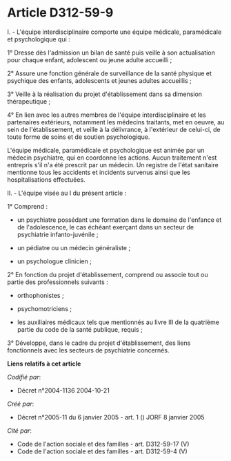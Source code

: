 # Article D312-59-9

I. - L'équipe interdisciplinaire comporte une équipe médicale, paramédicale et psychologique qui :

1° Dresse dès l'admission un bilan de santé puis veille à son actualisation pour chaque enfant, adolescent ou jeune adulte
accueilli ;

2° Assure une fonction générale de surveillance de la santé physique et psychique des enfants, adolescents et jeunes adultes
accueillis ;

3° Veille à la réalisation du projet d'établissement dans sa dimension thérapeutique ;

4° En lien avec les autres membres de l'équipe interdisciplinaire et les partenaires extérieurs, notamment les médecins
traitants, met en oeuvre, au sein de l'établissement, et veille à la délivrance, à l'extérieur de celui-ci, de toute forme de
soins et de soutien psychologique.

L'équipe médicale, paramédicale et psychologique est animée par un médecin psychiatre, qui en coordonne les actions. Aucun
traitement n'est entrepris s'il n'a été prescrit par un médecin. Un registre de l'état sanitaire mentionne tous les accidents
et incidents survenus ainsi que les hospitalisations effectuées.

II. - L'équipe visée au I du présent article :

1° Comprend :

- un psychiatre possédant une formation dans le domaine de l'enfance et de l'adolescence, le cas échéant exerçant dans un
secteur de psychiatrie infanto-juvénile ;

- un pédiatre ou un médecin généraliste ;

- un psychologue clinicien ;

2° En fonction du projet d'établissement, comprend ou associe tout ou partie des professionnels suivants :

- orthophonistes ;

- psychomotriciens ;

- les auxiliaires médicaux tels que mentionnés au livre III de la quatrième partie du code de la santé publique, requis ;

3° Développe, dans le cadre du projet d'établissement, des liens fonctionnels avec les secteurs de psychiatrie concernés.

**Liens relatifs à cet article**

_Codifié par_:

  - Décret n°2004-1136 2004-10-21

_Créé par_:

  - Décret n°2005-11 du 6 janvier 2005 - art. 1 () JORF 8 janvier 2005

_Cité par_:

  - Code de l'action sociale et des familles - art. D312-59-17 (V)
  - Code de l'action sociale et des familles - art. D312-59-4 (V)
